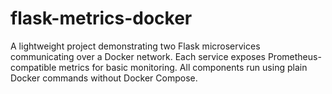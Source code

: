# flask-metrics-docker
A lightweight project demonstrating two Flask microservices communicating over a Docker network. Each service exposes Prometheus-compatible metrics for basic monitoring. All components run using plain Docker commands without Docker Compose.
